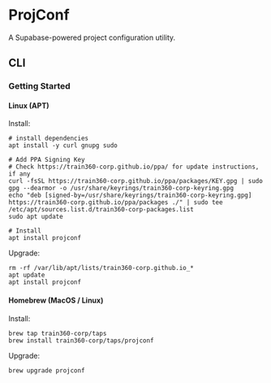 # ProjConf

A Supabase-powered project configuration utility.

## CLI

### Getting Started

#### Linux (APT)

Install:

```shell
# install dependencies
apt install -y curl gnupg sudo 

# Add PPA Signing Key
# Check https://train360-corp.github.io/ppa/ for update instructions, if any
curl -fsSL https://train360-corp.github.io/ppa/packages/KEY.gpg | sudo gpg --dearmor -o /usr/share/keyrings/train360-corp-keyring.gpg
echo "deb [signed-by=/usr/share/keyrings/train360-corp-keyring.gpg] https://train360-corp.github.io/ppa/packages ./" | sudo tee /etc/apt/sources.list.d/train360-corp-packages.list
sudo apt update

# Install
apt install projconf
```

Upgrade:

```shell
rm -rf /var/lib/apt/lists/train360-corp.github.io_*
apt update
apt install projconf
```

#### Homebrew (MacOS / Linux)

Install:

```shell
brew tap train360-corp/taps
brew install train360-corp/taps/projconf
```

Upgrade:

```shell
brew upgrade projconf
```